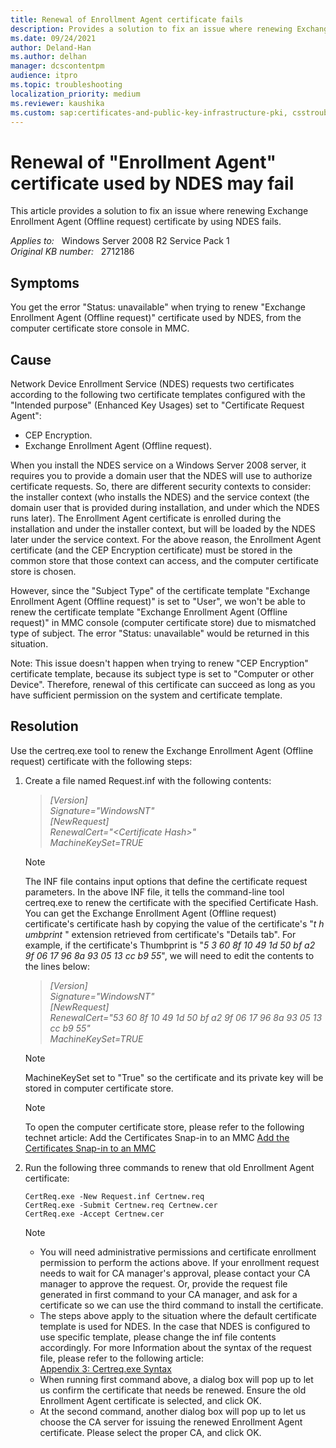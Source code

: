 ```yaml
---
title: Renewal of Enrollment Agent certificate fails
description: Provides a solution to fix an issue where renewing Exchange Enrollment Agent (Offline request) certificate by using NDES fails.
ms.date: 09/24/2021
author: Deland-Han
ms.author: delhan
manager: dcscontentpm
audience: itpro
ms.topic: troubleshooting
localization_priority: medium
ms.reviewer: kaushika
ms.custom: sap:certificates-and-public-key-infrastructure-pki, csstroubleshoot
---
```

# Renewal of "Enrollment Agent" certificate used by NDES may fail

This article provides a solution to fix an issue where renewing Exchange Enrollment Agent (Offline request) certificate by using NDES fails.

_Applies to:_ &nbsp; Windows Server 2008 R2 Service Pack 1  
_Original KB number:_ &nbsp; 2712186

## Symptoms

You get the error "Status: unavailable" when trying to renew "Exchange Enrollment Agent (Offline request)" certificate used by NDES, from the computer certificate store console in MMC.

## Cause

Network Device Enrollment Service (NDES) requests two certificates according to the following two certificate templates configured with the "Intended purpose" (Enhanced Key Usages) set to "Certificate Request Agent":

- CEP Encryption.
- Exchange Enrollment Agent (Offline request).

When you install the NDES service on a Windows Server 2008 server, it requires you to provide a domain user that the NDES will use to authorize certificate requests. So, there are different security contexts to consider: the installer context (who installs the NDES) and the service context (the domain user that is provided during installation, and under which the NDES runs later). The Enrollment Agent certificate is enrolled during the installation and under the installer context, but will be loaded by the NDES later under the service context. For the above reason, the Enrollment Agent certificate (and the CEP Encryption certificate) must be stored in the common store that those context can access, and the computer certificate store is chosen.

However, since the "Subject Type" of the certificate template "Exchange Enrollment Agent (Offline request)" is set to "User", we won't be able to renew the certificate template "Exchange Enrollment Agent (Offline request)" in MMC console (computer certificate store) due to mismatched type of subject. The error "Status: unavailable" would be returned in this situation.

Note: This issue doesn't happen when trying to renew "CEP Encryption" certificate template, because its subject type is set to "Computer or other Device". Therefore, renewal of this certificate can succeed as long as you have sufficient permission on the system and certificate template.  

## Resolution

Use the certreq.exe tool to renew the Exchange Enrollment Agent (Offline request) certificate with the following steps:

1. Create a file named Request.inf with the following contents:  

    > *[Version]*  
    *Signature="$Windows NT$"*  
    *[NewRequest]*  
    *RenewalCert="\<Certificate Hash>"*  
    *MachineKeySet=TRUE*  

    > [!Note]
    > The INF file contains input options that define the certificate request parameters. In the above INF file, it tells the command-line tool certreq.exe to renew the certificate with the specified Certificate Hash. You can get the Exchange Enrollment Agent (Offline request) certificate's certificate hash by copying the value of the certificate's "*t* *h* *umbprint* " extension retrieved from certificate's "Details tab". For example, if the certificate's Thumbprint is "*5* *3 60 8f 10 49 1d 50 bf a2 9f 06 17 96 8a 93 05 13 cc b9 55*", we will need to edit the contents to the lines below:

    > *[Version]*  
     *Signature="$Windows NT$"*  
     *[NewRequest]*  
     *RenewalCert="53 60 8f 10 49 1d 50 bf a2 9f 06 17 96 8a 93 05 13 cc b9 55"*  
     *MachineKeySet=TRUE*  

    > [!Note]
    > MachineKeySet set to "True" so the certificate and its private key will be stored in computer certificate store.

   > [!Note]
   > To open the computer certificate store, please refer to the following technet article:
    Add the Certificates Snap-in to an MMC
    [Add the Certificates Snap-in to an MMC](https://technet.microsoft.com/library/cc754431%28v=ws.10%29.aspx#bkmk_computer)  

2. Run the following three commands to renew that old Enrollment Agent certificate:  

    ```console
    CertReq.exe -New Request.inf Certnew.req  
    CertReq.exe -Submit Certnew.req Certnew.cer  
    CertReq.exe -Accept Certnew.cer  
    ```

    > [!Note]
    >
    > - You will need administrative permissions and certificate enrollment permission to perform the actions above. If your enrollment request needs to wait for CA manager's approval, please contact your CA manager to approve the request. Or, provide the request file generated in first command to your CA manager, and ask for a certificate so we can use the third command to install the certificate.
    > - The steps above apply to the situation where the default certificate template is used for NDES. In the case that NDES is configured to use specific template, please change the inf file contents accordingly. For more Information about the syntax of the request file, please refer to the following article:  
    [Appendix 3: Certreq.exe Syntax](https://technet.microsoft.com/library/cc736326%28v=ws.10%29.aspx)  
    > - When running first command above, a dialog box will pop up to let us confirm the certificate that needs be renewed. Ensure the old Enrollment Agent certificate is selected, and click OK.
    > - At the second command, another dialog box will pop up to let us choose the CA server for issuing the renewed Enrollment Agent certificate. Please select the proper CA, and click OK.

